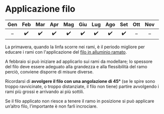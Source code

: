 # Applicazione filo

| Gen | Feb | Mar | Apr | Mag | Giu | Lug | Ago | Set | Ott | Nov | Dic |
| :---: | :---: | :---: | :---: | :---: | :---: | :---: | :---: | :---: | :---: | :---: | :---: |
|  – |  ✔️ |  ✔️ | ✔️ | ✔️ |  ✔️ |  ✔️ |  ✔️ |  ✔️ | – |  – |  – |

La primavera, quando la linfa scorre nei rami, è il periodo migliore per educare i rami con l'applicazione del [filo in alluminio ramato](https://www.pagineverdibonsai.it/prodotti/filo-in-alluminio-ramato----da-%E2%82%AC--5,40/id-133.htm).

A febbraio si può iniziare ad applicarlo sui rami da modellare; lo spessore del filo deve essere adeguato alla grandezza e alla flessibilità del ramo perciò, conviene disporre di misure diverse.

Ricordarsi di **avvolgere il filo con una angolazione di 45°** \(se le spire sono troppo ravvicinate, o troppo distanziate, il filo non tiene\) partire avvolgendo i rami più grossi e arrivando ai più sottili.

Se il filo applicato non riesce a tenere il ramo in posizione si può applicare un’altro filo, l’importante è non farli incrociare. 

